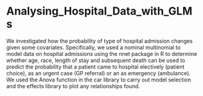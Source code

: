 # Analysing_Hospital_Data_with_GLMs

We investigated how the probability of type of hospital admission changes given some covariates. Specifically, we used a nominal multinomial to model data on hospital admissions using the nnet package in R to determine whether age, race, length of stay and subsequent death can be used to
predict the probability that a patient came to hospital electively (patient choice), as an urgent case (GP referral) or an as emergency (ambulance).
We used the Anova function in the car library to carry out model selection and the effects library to plot any relationships found. 
